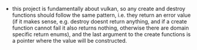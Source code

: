 - this project is fundamentally about vulkan, so any create and destroy functions should follow the same pattern, i.e. they return an error value (if it makes sense, e.g. destroy doesnt return anything, and if a create function cannot fail it also returns nothing, otherwise there are domain specific return enums), and the last argument to the create functions is a pointer where the value will be constructed.